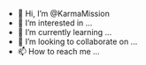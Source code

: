 - 👋 Hi, I’m @KarmaMission
- 👀 I’m interested in ...
- 🌱 I’m currently learning ...
- 💞️ I’m looking to collaborate on ...
- 📫 How to reach me ...

<!---
KarmaMission/KarmaMission is a ✨ special ✨ repository because its `README.md` (this file) appears on your GitHub profile.
You can click the Preview link to take a look at your changes.
--->
